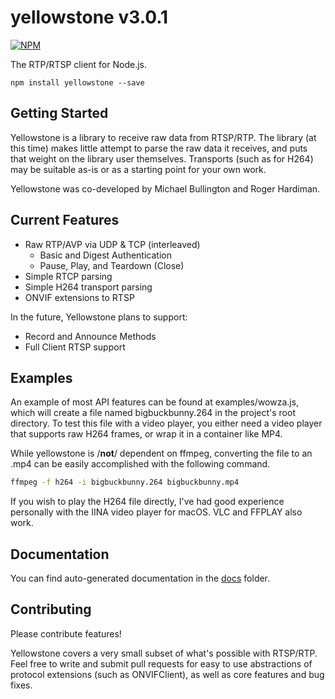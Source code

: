 yellowstone v3.0.1
===

[![NPM](https://img.shields.io/npm/v/yellowstone.svg)](https://www.npmjs.com/package/yellowstone)

The RTP/RTSP client for Node.js.

```
npm install yellowstone --save
```

## Getting Started

Yellowstone is a library to receive raw data from RTSP/RTP. The library (at this time) makes little attempt to parse the raw data it receives, and puts that weight on the
library user themselves. Transports (such as for H264) may be suitable as-is or as a starting point for your own work.

Yellowstone was co-developed by Michael Bullington and Roger Hardiman.

## Current Features

- Raw RTP/AVP via UDP & TCP (interleaved)
  * Basic and Digest Authentication
  * Pause, Play, and Teardown (Close)
- Simple RTCP parsing
- Simple H264 transport parsing
- ONVIF extensions to RTSP

In the future, Yellowstone plans to support:

- Record and Announce Methods
- Full Client RTSP support

## Examples

An example of most API features can be found at examples/wowza.js, which will create
a file named bigbuckbunny.264 in the project's root directory. To test this file with a
video player, you either need a video player that supports raw H264 frames, or wrap it
in a container like MP4.

While yellowstone is /**not**/ dependent on ffmpeg, converting the file to an .mp4 can be easily
accomplished with the following command.

```sh
ffmpeg -f h264 -i bigbuckbunny.264 bigbuckbunny.mp4
```

If you wish to play the H264 file directly, I've had good experience personally with the IINA
video player for macOS. VLC and FFPLAY also work.

## Documentation

You can find auto-generated documentation in the [docs](docs/README.md) folder.

## Contributing

Please contribute features!

Yellowstone covers a very small subset of what's possible
with RTSP/RTP. Feel free to write and submit pull requests for easy to use
abstractions of protocol extensions (such as ONVIFClient), as well as core
features and bug fixes.

